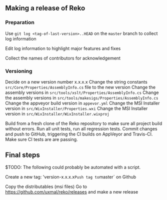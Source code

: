 ## Making a release of Reko

### Preparation
Use `git log <tag-of-last-version>..HEAD` on the `master` branch to collect log information

Edit log information to highlight major features and fixes 

Collect the names of contributors for acknowledgement

### Versioning
Decide on a new version number x.x.x.x
Change the string constants `src/Core/Properties/AssemblyInfo.cs` file to the new version
Change the assembly versions in `src/tools/xslt/Properties/AssemblyInfo.cs`
Change the assembly versions in `src/tools/makesigs/Properties/AssemblyInfo.cs`
Change the appveyor build version in `appevor.yml`
Change the MSI Installer version in `src/WixInstaller/Properties.wxi`
Change the MSI Installer version in `src/WixInstaller/WixInstaller.wixproj`

Build from a fresh clone of the Reko repository to make sure all project build without errors.
Run all unit tests, run all regression tests.
Commit changes and push to GitHub, triggering the CI builds on AppVeyor and Travis-CI.
Make sure CI tests are are passing.

## Final steps
$TODO: The following could probably be automated with a script.

Create a new tag: 'version-x.x.x.x`
Push tag to `master` on Github

Copy the distributables (msi files)
Go to https://github.com/uxmal/reko/releases and make a new release

